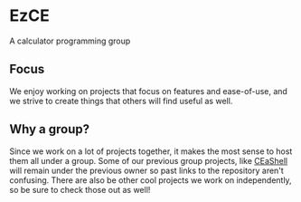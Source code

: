 # EzCE

A calculator programming group

## Focus

We enjoy working on projects that focus on features and ease-of-use, and we 
strive to create things that others will find useful as well.

## Why a group?

Since we work on a lot of projects together, it makes the most sense to
host them all under a group. Some of our previous group projects, like [CEaShell](https://github.com/roccoloxprograms/shell)
will remain under the previous owner so past links to the repository aren't
confusing. There are also be other cool projects we work on
independently, so be sure to check those out as well!
